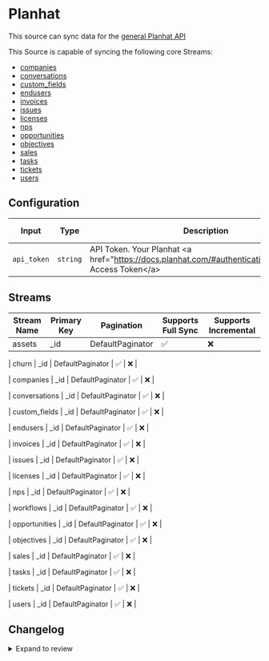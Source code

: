 # Planhat
This source can sync data for the [general Planhat API](https://docs.planhat.com/)

This Source is capable of syncing the following core Streams:

- [companies](https://docs.planhat.com/#companies)
- [conversations](https://docs.planhat.com/#conversations)
- [custom_fields](https://docs.planhat.com/#custom_fields)
- [endusers](https://docs.planhat.com/#endusers)
- [invoices](https://docs.planhat.com/#invoices)
- [issues](https://docs.planhat.com/#issues)
- [licenses](https://docs.planhat.com/#licenses)
- [nps](https://docs.planhat.com/#nps)
- [opportunities](https://docs.planhat.com/#opportunities)
- [objectives](https://docs.planhat.com/#objectives)
- [sales](https://docs.planhat.com/#sales)
- [tasks](https://docs.planhat.com/#tasks)
- [tickets](https://docs.planhat.com/#tickets)
- [users](https://docs.planhat.com/#users)
## Configuration

| Input | Type | Description | Default Value |
|-------|------|-------------|---------------|
| `api_token` | `string` | API Token. Your Planhat &lt;a href=&quot;https://docs.planhat.com/#authentication&quot;&gt;API Access Token&lt;/a&gt; |  |

## Streams
| Stream Name | Primary Key | Pagination | Supports Full Sync | Supports Incremental |
|-------------|-------------|------------|---------------------|----------------------|
| assets | _id | DefaultPaginator | ✅ |  ❌  |

| churn | _id | DefaultPaginator | ✅ |  ❌  |

| companies | _id | DefaultPaginator | ✅ |  ❌  |

| conversations | _id | DefaultPaginator | ✅ |  ❌  |

| custom_fields | _id | DefaultPaginator | ✅ |  ❌  |

| endusers | _id | DefaultPaginator | ✅ |  ❌  |

| invoices | _id | DefaultPaginator | ✅ |  ❌  |

| issues | _id | DefaultPaginator | ✅ |  ❌  |

| licenses | _id | DefaultPaginator | ✅ |  ❌  |

| nps | _id | DefaultPaginator | ✅ |  ❌  |

| workflows | _id | DefaultPaginator | ✅ |  ❌  |

| opportunities | _id | DefaultPaginator | ✅ |  ❌  |

| objectives | _id | DefaultPaginator | ✅ |  ❌  |

| sales | _id | DefaultPaginator | ✅ |  ❌  |

| tasks | _id | DefaultPaginator | ✅ |  ❌  |

| tickets | _id | DefaultPaginator | ✅ |  ❌  |

| users | _id | DefaultPaginator | ✅ |  ❌  |


## Changelog

<details>
  <summary>Expand to review</summary>

| Version          | Date       | Subject        |
|------------------|------------|----------------|
| 0.0.1 | 2024-08-22 | Initial release by natikgadzhi via Connector Builder|

</details>